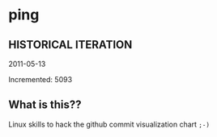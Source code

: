 # ping

## HISTORICAL ITERATION
2011-05-13

Incremented: 5093

## What is this?? 
Linux skills to hack the github commit visualization chart `;-)`
